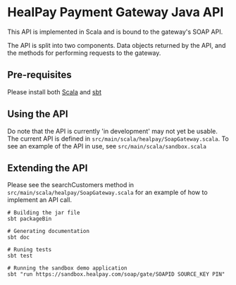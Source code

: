 # HealPay Payment Gateway Java API

This API is implemented in Scala and is bound to the gateway's SOAP API.

The API is split into two components. Data objects returned by the API, and the methods for performing requests to the gateway.

## Pre-requisites 

Please install both [Scala](http://scala-lang.org) and [sbt](http://scalaxb.org)


## Using the API
Do note that the API is currently 'in development' may not yet be usable. The current API is defined in `src/main/scala/healpay/SoapGateway.scala`. To see an example of the API in use, see `src/main/scala/sandbox.scala`

## Extending the API
Please see the searchCustomers method in `src/main/scala/healpay/SoapGateway.scala` for an example of how to implement an API call.

```
# Building the jar file
sbt packageBin

# Generating documentation
sbt doc

# Runing tests
sbt test

# Running the sandbox demo application
sbt "run https://sandbox.healpay.com/soap/gate/SOAPID SOURCE_KEY PIN"
```
